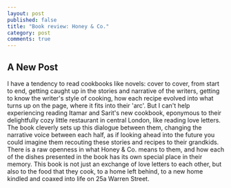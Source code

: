 ```yaml
---
layout: post
published: false
title: "Book review: Honey & Co."
category: post
comments: true
---
```


## A New Post

I have a tendency to read cookbooks like novels: cover to cover, from start to end, getting caught up in the stories and narrative of the writers, getting to know the writer's style of cooking, how each recipe evolved into what turns up on the page, where it fits into their 'arc'. But I can't help experiencing reading Itamar and Sarit's new cookbook, eponymous to their delightfully cozy little restaurant in central London, like reading love letters. The book cleverly sets up this dialogue between them, changing the narrative voice between each half, as if looking ahead into the future you could imagine them recouting these stories and recipes to their grandkids. There is a raw openness in what Honey & Co. means to them, and how each of the dishes presented in the book has its own special place in their memory. This book is not just an exchange of love letters to each other, but also to the food that they cook, to a home left behind, to a new home kindled and coaxed into life on 25a Warren Street. 
